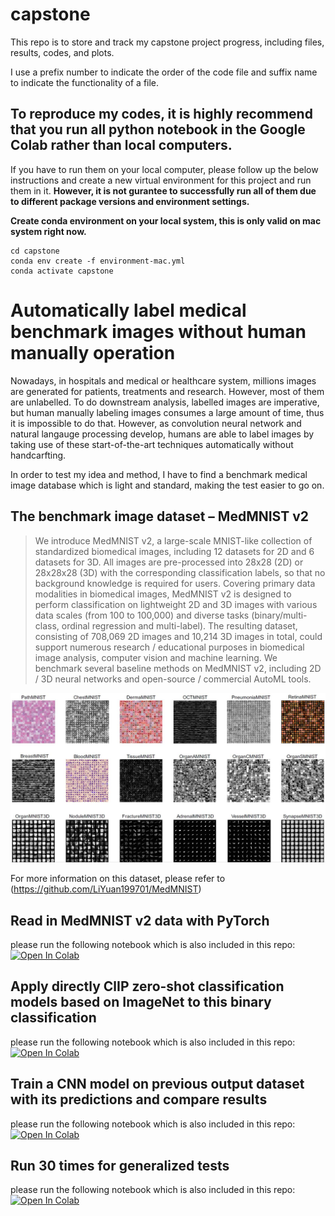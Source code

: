 # capstone
This repo is to store and track my capstone project progress, including files, results, codes, and plots.

I use a prefix number to indicate the order of the code file and suffix name to indicate the functionality of a file.

## To reproduce my codes, it is highly recommend that you run all python notebook in the Google Colab rather than local computers. 

If you have to run them on your local computer, please follow up the below instructions and create a new virtual environment for this project and run them in it. **However, it is not gurantee to successfully run all of them due to different package versions and environment settings.**

**Create conda environment on your local system, this is only valid on mac system right now.**

    cd capstone
    conda env create -f environment-mac.yml
    conda activate capstone

# Automatically label medical benchmark images without human manually operation

Nowadays, in hospitals and medical or healthcare system, millions images are generated for patients, treatments and research. However, most of them are unlabelled. To do downstream analysis, labelled images are imperative, but human manually labeling images consumes a large amount of time, thus it is impossible to do that. However, as convolution neural network and natural langauge processing develop, humans are able to label images by taking use of these start-of-the-art techniques automatically without handcarfting.

In order to test my idea and method, I have to find a benchmark medical image database which is light and standard, making the test easier to go on.

## The benchmark image dataset – MedMNIST v2

> We introduce MedMNIST v2, a large-scale MNIST-like collection of standardized biomedical images, including 12 datasets for 2D and 6 datasets for 3D. All images are pre-processed into 28x28 (2D) or 28x28x28 (3D) with the corresponding classification labels, so that no background knowledge is required for users. Covering primary data modalities in biomedical images, MedMNIST v2 is designed to perform classification on lightweight 2D and 3D images with various data scales (from 100 to 100,000) and diverse tasks (binary/multi-class, ordinal regression and multi-label). The resulting dataset, consisting of 708,069 2D images and 10,214 3D images in total, could support numerous research / educational purposes in biomedical image analysis, computer vision and machine learning. We benchmark several baseline methods on MedMNIST v2, including 2D / 3D neural networks and open-source / commercial AutoML tools.

![MedMNISTv2_overview](img/medmnistv2.jpg)

For more information on this dataset, please refer to (https://github.com/LiYuan199701/MedMNIST)

## Read in MedMNIST v2 data with PyTorch

please run the following notebook which is also included in this repo:
[![Open In Colab](https://colab.research.google.com/assets/colab-badge.svg)](https://colab.research.google.com/drive/13ME07TJxTA6MJHqjSWGwlGN598lUMYFv)

## Apply directly ClIP zero-shot classification models based on ImageNet to this binary classification

please run the following notebook which is also included in this repo:
[![Open In Colab](https://colab.research.google.com/assets/colab-badge.svg)](https://colab.research.google.com/drive/12wrkG2sgHtYkiBkqLktPYbKxKGf5USOy)

## Train a CNN model on previous output dataset with its predictions and compare results

please run the following notebook which is also included in this repo:
[![Open In Colab](https://colab.research.google.com/assets/colab-badge.svg)](https://colab.research.google.com/drive/17fD_l1iIU9-4LFRDcgk0iCRfV6EmucbX)

## Run 30 times for generalized tests

please run the following notebook which is also included in this repo:
[![Open In Colab](https://colab.research.google.com/assets/colab-badge.svg)](https://colab.research.google.com/drive/15tqWswpoKcWnHs2nP0maGy7AuIPDhEj1)
